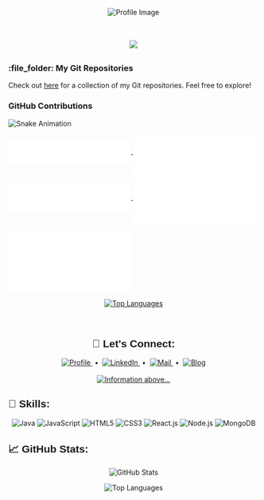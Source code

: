 <p align="center">
  <img
    src="https://media.licdn.com/dms/image/D5616AQEna6Dz4ow-nA/profile-displaybackgroundimage-shrink_350_1400/0/1676894104778?e=1691625600&v=beta&t=SzlqScZGC5jWaR0S-k1SZZqNagYQ-6zOL7lcTNLfolw"
    alt="Profile Image"
  />
</p>

<h1 align="center" style="font-family: 'Arial Black', sans-serif">
  <a href="https://github.com/DenverCoder1/readme-typing-svg"
    ><img
      src="https://readme-typing-svg.herokuapp.com?font=Arial+Black&color=cyan&size=30&center=true&vCenter=true&width=600&height=80&lines=Welcome+to+my+Tech+Hub!;Exploring+the+Possibilities;Full+Stack+Web-Dev;Tech+Enthusiast"
  /></a>
</h1>

<h3>:file_folder: My Git Repositories</h3>
<p>
  Check out
  <a href="https://github.com/SushankSharma?tab=repositories">here</a> for a
  collection of my Git repositories. Feel free to explore!
</p>

<h3>GitHub Contributions</h3>

<!-- Generated by https://github.com/anuraghazra/github-readme-stats -->

![Snake
Animation](https://github.com/SushankSharma/SushankSharma/blob/output/github-contribution-grid-snake.svg)

<a href="https://github.com/SushankSharma">
  <img align="center" width="49%" src="./header.svg" />
</a>
<a href="https://github.com/SushankSharma">
  <img align="center" width="49%" src="./acti_comm.svg" />
</a>
<a href="https://github.com/SushankSharma">
  <img align="center" width="49%" src="./repositories.svg" />
</a>
<a href="https://github.com/SushankSharma">
  <img align="center" width="49%" src="./iso_calender.svg" />
</a>
<a href="https://github.com/SushankSharma">
  <img align="center" width="49%" src="./issue_pr_lang.svg" />
  <p align="center">
    <img
      src="https://github-readme-stats.vercel.app/api/top-langs/?username=SushankSharma&layout=compact&theme=radical"
      alt="Top Languages"
    />
  </p>
</a>

<br />

<h2 align="center" style="font-family: 'Verdana', sans-serif">
  🔗 Let's Connect:
</h2>

<div align="center">
  <a href="https://sushanks07.wixsite.com/my-site-ss21" target="_blank">
    <img
      alt="Profile"
      src="https://www.jcs-profile.com/images/icons/profile.svg"
      width="5%"
    />
  </a>
  &nbsp;•&nbsp;
  <a href="https://www.linkedin.com/in/sushank-sharma-ss21/" target="_blank">
    <img
      alt="LinkedIn"
      src="https://www.jcs-profile.com/images/icons/linkedin.svg"
      width="5%"
    />
  </a>
  &nbsp;•&nbsp;
  <a href="mailto:sushanks07@gmail.com" target="_blank">
    <img
      alt="Mail"
      src="https://www.jcs-profile.com/images/icons/gmail.svg"
      width="5%"
    />
  </a>
  &nbsp;•&nbsp;
  <a href="https://github.com/SushankSharma" target="_blank">
    <img
      alt="Blog"
      src="https://www.jcs-profile.com/images/icons/github.svg"
      width="5%"
    />
  </a>
</div>

<br />

<div align="center">
  <a href="#">
    <picture>
      <source media="(prefers-color-scheme: light)" srcset="text/dark.svg" />
      <source media="(prefers-color-scheme: dark)" srcset="text/light.svg" />
      <img width="35%" alt="Information above..." src="" />
    </picture>
  </a>
</div>

<h2 align="left" style="font-family: 'Verdana', sans-serif">🚀 Skills:</h2>

<p align="center">
  <img
    src="https://img.shields.io/badge/Java-Proficient-orange?style=for-the-badge&logo=java"
    alt="Java"
  />
  <img
    src="https://img.shields.io/badge/JavaScript-Proficient-yellow?style=for-the-badge&logo=javascript"
    alt="JavaScript"
  />
  <img
    src="https://img.shields.io/badge/HTML5-Proficient-red?style=for-the-badge&logo=html5"
    alt="HTML5"
  />
  <img
    src="https://img.shields.io/badge/CSS3-Proficient-blue?style=for-the-badge&logo=css3"
    alt="CSS3"
  />
  <img
    src="https://img.shields.io/badge/React.js-Proficient-lightblue?style=for-the-badge&logo=react"
    alt="React.js"
  />
  <img
    src="https://img.shields.io/badge/Node.js-Proficient-green?style=for-the-badge&logo=node.js"
    alt="Node.js"
  />
  <img
    src="https://img.shields.io/badge/MongoDB-Proficient-brightgreen?style=for-the-badge&logo=mongodb"
    alt="MongoDB"
  />
</p>

<h2 align="left" style="font-family: 'Verdana', sans-serif">
  📈 GitHub Stats:
</h2>

<p align="center">
  <img
    src="https://github-readme-stats.vercel.app/api?username=SushankSharma&show_icons=true&theme=radical"
    alt="GitHub Stats"
  />
</p>

<p align="center">
  <img
    src="https://github-readme-stats.vercel.app/api/top-langs/?username=SushankSharma&layout=compact&theme=radical"
    alt="Top Languages"
  />
</p>

<!-- <p align="center">
  <img src="https://github-readme-streak-stats.herokuapp.com/?user=SushankSharma&theme=radical" alt="GitHub Streak" />
</p> -->

<!-- <p align="center">
  <img src="https://github-profile-trophy.vercel.app/?username=SushankSharma&column=6&theme=radical" alt="GitHub Trophies" />
</p> -->

<!-- <p align="center">
  <img src="https://github-profile-summary-cards.vercel.app/api/cards/profile-details?username=SushankSharma&theme=radical" alt="Profile Summary Cards" />
</p> -->

<!-- <p align="center">
  <img src="https://img.shields.io/github/followers/SushankSharma?label=Followers&style=social" alt="GitHub Followers" />
  <img src="https://img.shields.io/github/stars/SushankSharma?style=social" alt="GitHub Stars" />
  <img src="https://img.shields.io/github/last-commit/SushankSharma/SushankSharma?style=flat" alt="Last Commit" />
</p> -->
